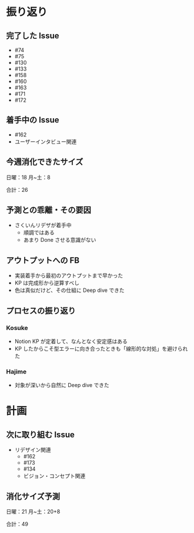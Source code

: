 # 振り返り

## 完了した Issue

- #74
- #75
- #130
- #133
- #158
- #160
- #163
- #171
- #172

## 着手中の Issue

- #162
- ユーザーインタビュー関連

## 今週消化できたサイズ

日曜：18
月~土：8

合計：26

## 予測との乖離・その要因

- さくいんリデザが着手中
  - 順調ではある
  - あまり Done させる意識がない

## アウトプットへの FB

- 実装着手から最初のアウトプットまで早かった
- KP は完成形から逆算すべし
- 色は真似だけど、その仕組に Deep dive できた

## プロセスの振り返り

### Kosuke

- Notion KP が定着して、なんとなく安定感はある
- KP したからこそ型エラーに向き合ったときも「線形的な対処」を避けられた

### Hajime

- 対象が深いから自然に Deep dive できた

# 計画

## 次に取り組む Issue

- リデザイン関連
  - #162
  - #173
  - #134
  - ビジョン・コンセプト関連

## 消化サイズ予測

日曜：21
月~土：20+8

合計：49
